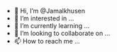 - 👋 Hi, I’m @Jamalkhusen
- 👀 I’m interested in ...
- 🌱 I’m currently learning ...
- 💞️ I’m looking to collaborate on ...
- 📫 How to reach me ...

<!---
Jamalkhusen/Jamalkhusen is a ✨ special ✨ repository because its `README.md` (this file) appears on your GitHub profile.
You can click the Preview link to take a look at your changes.
--->

